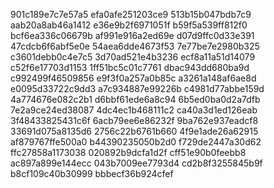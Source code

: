 901c189e7c7e57a5
efa0afe251203ce9
513b15b047bdb7c9
aab20a8ab46a1412
e36e9b2f6971051f
b59f5a539ff812f0
bcf6ea336c06679b
af991e916a2ed69e
d07d9ffc0d33e391
47cdcb6f6abf5e0e
54aea6dde4673f53
7e77be7e2980b325
c3601debb0c4e7c5
3d70ad521e4b3236
ecf8a11a51d14079
c52f6e17703d1153
1ff51bc5c01c7761
dbac943dd680ba9d
c992499f46509856
e9f3f0a257a0b85c
a3261a148af6ae8d
e0095d33722c9dd3
a7c934887e99226b
c4981d77abbe159d
4a774676e082c2b1
d6bbf61ede6a8c94
6b5ed0ba0d2a7dfb
7e2a9ce24ed38087
4dc4ec1b468111c2
ca40a3d1ed126eab
3f48433825431c6f
6acb79ee6e86232f
9ba762e937eadcf8
33691d075a8135d6
2756c22b6761b660
4f9e1ade26a62915
af879767ffe500a0
b44390235050b2d0
f729de2447a30d62
ffc27858a1173038
020892b9dcfa1d2f
cff51e90b0feebb8
ac897a899e144ecc
043b7009ee7793d4
cd2b8f3255845b9f
b8cf109c40b30999
bbbecf36b924cfef
